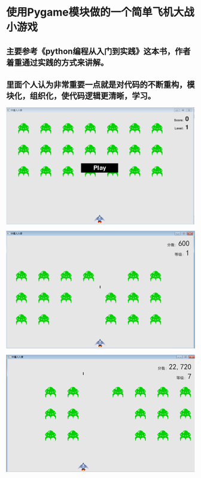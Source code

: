 # 使用Pygame模块做的一个简单飞机大战小游戏
## 主要参考《python编程从入门到实践》这本书，作者着重通过实践的方式来讲解。
## 里面个人认为非常重要一点就是对代码的不断重构，模块化，组织化，使代码逻辑更清晰，学习。
![Image text](https://github.com/xiaoyuan199/first_game/blob/master/%E6%88%AA%E5%9B%BE/%E4%B8%BB%E7%95%8C%E9%9D%A2.PNG)

![Image text](https://github.com/xiaoyuan199/first_game/blob/master/%E6%88%AA%E5%9B%BE/%E8%BF%90%E8%A1%8C%E7%95%8C%E9%9D%A2.PNG)

![Image text](https://github.com/xiaoyuan199/first_game/blob/master/%E6%88%AA%E5%9B%BE/1.PNG)
